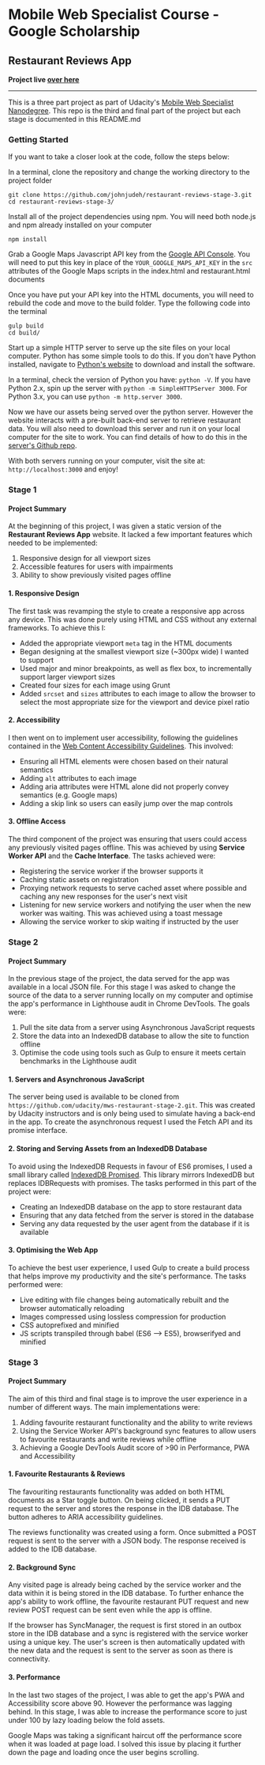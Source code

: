 # Mobile Web Specialist Course - Google Scholarship
## Restaurant Reviews App

**Project live [over here](https://raquelcode.github.io/mws-restaurant-stage-App-1-master-master/)** 

---

This is a three part project as part of Udacity's [Mobile Web Specialist Nanodegree](https://www.udacity.com/course/mobile-web-specialist-nanodegree--nd024).
This repo is the third and final part of the project but each stage is documented
in this README.md

### Getting Started

If you want to take a closer look at the code, follow the steps below:

In a terminal, clone the repository and change the working directory to the project
folder
```
git clone https://github.com/johnjudeh/restaurant-reviews-stage-3.git
cd restaurant-reviews-stage-3/
```

Install all of the project dependencies using npm. You will need both node.js and
npm already installed on your computer
```
npm install
```

Grab a Google Maps Javascript API key from the
[Google API Console](https://console.developers.google.com/apis/). You will need
to put this key in place of the `YOUR_GOOGLE_MAPS_API_KEY` in the `src` attributes
of the Google Maps scripts in the index.html and restaurant.html documents

Once you have put your API key into the HTML documents, you will need to rebuild the code
and move to the build folder. Type the following code into the terminal
```
gulp build
cd build/
```

Start up a simple HTTP server to serve up the site files on your local computer. Python
has some simple tools to do this. If you don't have Python installed, navigate to
[Python's website](https://www.python.org/) to download and install the software.

In a terminal, check the version of Python you have: `python -V`. If you have Python 2.x,
spin up the server with `python -m SimpleHTTPServer 3000`. For Python 3.x, you can use
`python -m http.server 3000`.

Now we have our assets being served over the python server. However the website
interacts with a pre-built back-end server to retrieve restaurant data. You will
also need to download this server and run it on your local computer for the site
to work. You can find details of how to do this in the [server's Github repo](https://github.com/udacity/mws-restaurant-stage-3).

With both servers running on your computer, visit the site at: `http://localhost:3000`
and enjoy!

### Stage 1

#### Project Summary

At the beginning of this project, I was given a static version of the **Restaurant
Reviews App** website. It lacked a few important features which needed to be implemented:

1. Responsive design for all viewport sizes
2. Accessible features for users with impairments
3. Ability to show previously visited pages offline

#### 1. Responsive Design

The first task was revamping the style to create a responsive app across any device.
This was done purely using HTML and CSS without any external frameworks. To achieve
this I:

- Added the appropriate viewport `meta` tag in the HTML documents
- Began designing at the smallest viewport size (~300px wide) I wanted to support
- Used major and minor breakpoints, as well as flex box, to incrementally support
  larger viewport sizes
- Created four sizes for each image using Grunt
- Added `srcset` and `sizes` attributes to each image to allow the browser to select
  the most appropriate size for the viewport and device pixel ratio

#### 2. Accessibility

I then went on to implement user accessibility, following the guidelines contained
in the [Web Content Accessibility Guidelines](https://www.w3.org/TR/WCAG20/). This
involved:

- Ensuring all HTML elements were chosen based on their natural semantics
- Adding `alt` attributes to each image
- Adding aria attributes were HTML alone did not properly convey semantics (e.g.
  Google maps)
- Adding a skip link so users can easily jump over the map controls

#### 3. Offline Access

The third component of the project was ensuring that users could access any
previously visited pages offline. This was achieved by using **Service Worker API**
and the **Cache Interface**. The tasks achieved were:

- Registering the service worker if the browser supports it
- Caching static assets on registration
- Proxying network requests to serve cached asset where possible and caching any
  new responses for the user's next visit
- Listening for new service workers and notifying the user when the new worker
  was waiting. This was achieved using a toast message
- Allowing the service worker to skip waiting if instructed by the user

### Stage 2

#### Project Summary

In the previous stage of the project, the data served for the app was available
in a local JSON file. For this stage I was asked to change the source of the data
to a server running locally on my computer and optimise the app's performance in
Lighthouse audit in Chrome DevTools. The goals were:

1. Pull the site data from a server using Asynchronous JavaScript requests
2. Store the data into an IndexedDB database to allow the site to function offline
3. Optimise the code using tools such as Gulp to ensure it meets certain benchmarks
in the Lighthouse audit

#### 1. Servers and Asynchronous JavaScript

The server being used is available to be cloned from
`https://github.com/udacity/mws-restaurant-stage-2.git`. This was created by Udacity
instructors and is only being used to simulate having a back-end in the app. To
create the asynchronous request I used the Fetch API and its promise interface.

#### 2. Storing and Serving Assets from an IndexedDB Database

To avoid using the IndexedDB Requests in favour of ES6 promises, I used a small
library called [IndexedDB Promised](https://github.com/jakearchibald/idb). This
library mirrors IndexedDB but replaces IDBRequests with promises. The tasks
performed in this part of the project were:

- Creating an IndexedDB database on the app to store restaurant data
- Ensuring that any data fetched from the server is stored in the database
- Serving any data requested by the user agent from the database if it is available

#### 3. Optimising the Web App

To achieve the best user experience, I used Gulp to create a build process that
helps improve my productivity and the site's performance. The tasks performed were:

- Live editing with file changes being automatically rebuilt and the browser automatically
reloading
- Images compressed using lossless compression for production
- CSS autoprefixed and minified
- JS scripts transpiled through babel (ES6 --> ES5), browserifyed and minified

### Stage 3

#### Project Summary

The aim of this third and final stage is to improve the user experience in a
number of different ways. The main implementations were:

1. Adding favourite restaurant functionality and the ability to write reviews
2. Using the Service Worker API's background sync features to allow users to
favourite restaurants and write reviews while offline
3. Achieving a Google DevTools Audit score of >90 in Performance, PWA
and Accessibility

#### 1. Favourite Restaurants & Reviews

The favouriting restaurants functionality was added on both HTML documents as a Star
toggle button. On being clicked, it sends a PUT request to the server and stores
the response in the IDB database. The button adheres to ARIA accessibility guidelines.

The reviews functionality was created using a form. Once submitted a POST request is
sent to the server with a JSON body. The response received is added to the IDB database.

#### 2. Background Sync

Any visited page is already being cached by the service worker and the data within it
is being stored in the IDB database. To further enhance the app's ability to work offline,
the favourite restaurant PUT request and new review POST request can be sent even while
the app is offline.

If the browser has SyncManager, the request is first stored in an outbox store in the
IDB database and a sync is registered with the service worker using a unique key.
The user's screen is then automatically updated with the new data and the request is
sent to the server as soon as there is connectivity.

#### 3. Performance

In the last two stages of the project, I was able to get the app's PWA and
Accessibility score above 90. However the performance was lagging behind. In this
stage, I was able to increase the performance score to just under 100 by lazy loading
below the fold assets.

Google Maps was taking a significant haircut off the performance score
when it was loaded at page load. I solved this issue by placing it further down the
page and loading once the user begins scrolling.
